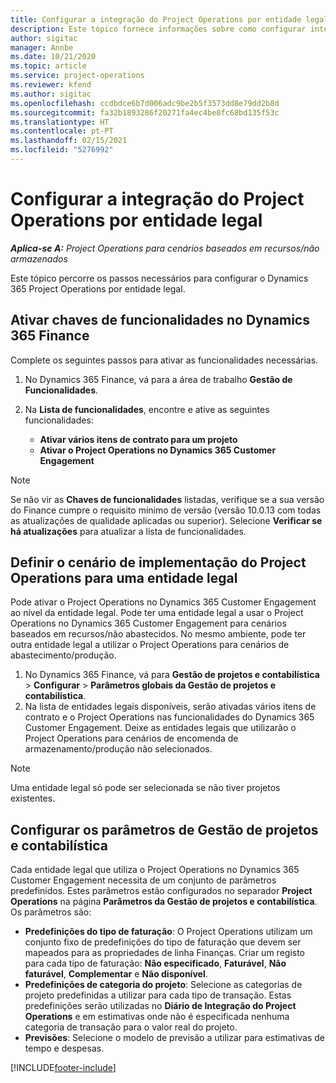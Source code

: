 ```yaml
---
title: Configurar a integração do Project Operations por entidade legal
description: Este tópico fornece informações sobre como configurar integração por entidade legal no Project Operations.
author: sigitac
manager: Annbe
ms.date: 10/21/2020
ms.topic: article
ms.service: project-operations
ms.reviewer: kfend
ms.author: sigitac
ms.openlocfilehash: ccdbdce6b7d006adc9be2b5f3573dd8e79dd2b8d
ms.sourcegitcommit: fa32b1893286f20271fa4ec4be8fc68bd135f53c
ms.translationtype: HT
ms.contentlocale: pt-PT
ms.lasthandoff: 02/15/2021
ms.locfileid: "5276992"
---
```

# <a name="configure-project-operations-integration-per-legal-entity"></a>Configurar a integração do Project Operations por entidade legal 

_**Aplica-se A:** Project Operations para cenários baseados em recursos/não armazenados_

Este tópico percorre os passos necessários para configurar o Dynamics 365 Project Operations por entidade legal.

## <a name="enable-feature-keys-in-dynamics-365-finance"></a>Ativar chaves de funcionalidades no Dynamics 365 Finance

Complete os seguintes passos para ativar as funcionalidades necessárias.

1. No Dynamics 365 Finance, vá para a área de trabalho **Gestão de Funcionalidades**.
2. Na **Lista de funcionalidades**, encontre e ative as seguintes funcionalidades:
  
    - **Ativar vários itens de contrato para um projeto**
    - **Ativar o Project Operations no Dynamics 365 Customer Engagement**

> [!NOTE]
> Se não vir as **Chaves de funcionalidades** listadas, verifique se a sua versão do Finance cumpre o requisito mínimo de versão (versão 10.0.13 com todas as atualizações de qualidade aplicadas ou superior). Selecione **Verificar se há atualizações** para atualizar a lista de funcionalidades.

## <a name="define-the-project-operations-deployment-scenario-for-a-legal-entity"></a>Definir o cenário de implementação do Project Operations para uma entidade legal

Pode ativar o Project Operations no Dynamics 365 Customer Engagement ao nível da entidade legal. Pode ter uma entidade legal a usar o Project Operations no Dynamics 365 Customer Engagement para cenários baseados em recursos/não abastecidos. No mesmo ambiente, pode ter outra entidade legal a utilizar o Project Operations para cenários de abastecimento/produção.

1. No Dynamics 365 Finance, vá para **Gestão de projetos e contabilística** > **Configurar** > **Parâmetros globais da Gestão de projetos e contabilística**.
2. Na lista de entidades legais disponíveis, serão ativadas vários itens de contrato e o Project Operations nas funcionalidades do Dynamics 365 Customer Engagement. Deixe as entidades legais que utilizarão o Project Operations para cenários de encomenda de armazenamento/produção não selecionados.

> [!NOTE]
> Uma entidade legal só pode ser selecionada se não tiver projetos existentes.

## <a name="configure-project-management-and-accounting-parameters"></a>Configurar os parâmetros de Gestão de projetos e contabilística

Cada entidade legal que utiliza o Project Operations no Dynamics 365 Customer Engagement necessita de um conjunto de parâmetros predefinidos. Estes parâmetros estão configurados no separador **Project Operations** na página **Parâmetros da Gestão de projetos e contabilística**. Os parâmetros são:

  - **Predefinições do tipo de faturação**: O Project Operations utilizam um conjunto fixo de predefinições do tipo de faturação que devem ser mapeados para as propriedades de linha Finanças. Criar um registo para cada tipo de faturação: **Não especificado**, **Faturável**, **Não faturável**, **Complementar** e **Não disponível**.
  - **Predefinições de categoria do projeto**: Selecione as categorias de projeto predefinidas a utilizar para cada tipo de transação. Estas predefinições serão utilizadas no **Diário de Integração do Project Operations** e em estimativas onde não é especificada nenhuma categoria de transação para o valor real do projeto.
  - **Previsões**: Selecione o modelo de previsão a utilizar para estimativas de tempo e despesas.


[!INCLUDE[footer-include](../includes/footer-banner.md)]